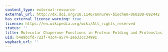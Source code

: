 ```yaml
---
content_type: external-resource
external_url: http://dx.doi.org/10.1146/annurev-biochem-060208-092442
has_external_license_warning: true
license: https://en.wikipedia.org/wiki/All_rights_reserved
status: ''
title: Molecular Chaperone Functions in Protein Folding and Proteostasis
uid: b4e9bcfd-722f-43c4-a574-2e633cc34991
wayback_url: ''
---
```

